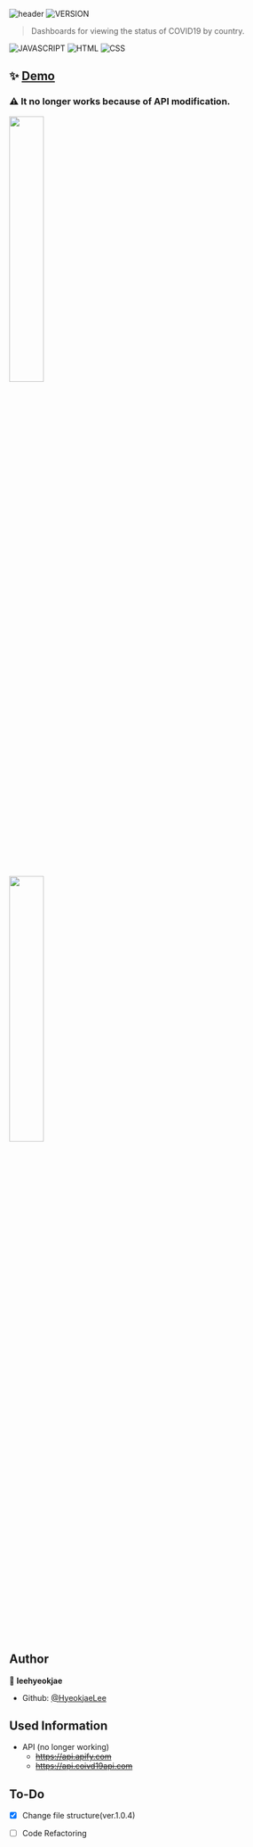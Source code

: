 ![header](https://capsule-render.vercel.app/api?type=wave&color=auto&height=300&section=header&text=COVID-19%20Global%20Dashboard&fontSize=50&animation=fadeIn&fontAlignY=38)
![VERSION](https://img.shields.io/badge/version-1.0.4-blue.svg?cacheSeconds=2592000)

> Dashboards for viewing the status of COVID19 by country. <br>

![JAVASCRIPT](https://img.shields.io/badge/Javascript-F7DF1E?style=flat-square&logo=Javascript&logoColor=black) ![HTML](https://img.shields.io/badge/HTML5-E34F26?style=flat-&logo=html5&logoColor=white) ![CSS](https://img.shields.io/badge/CSS3-1572B6?style=flat-&logo=css3&logoColor=white)

## ✨ [Demo](https://hyeokjaelee.github.io/COVID19-global-dashboard/index.html)
### :warning: It no longer works because of API modification.

<img src = "https://user-images.githubusercontent.com/71566740/105497377-1a731700-5d02-11eb-8056-d6cf36f1b8e4.png" width="35%"><br>
<img src = "https://user-images.githubusercontent.com/71566740/105497375-1810bd00-5d02-11eb-9cdc-93677dee45ce.png" width="35%">

## Author

👤 **leehyeokjae**

- Github: [@HyeokjaeLee](https://github.com/HyeokjaeLee)

## Used Information
- API (no longer working)
  - ~~https://api.apify.com~~
  - ~~https://api.coivd19api.com~~

## To-Do

- [x] Change file structure(ver.1.0.4)<br>
- [ ] Code Refactoring


